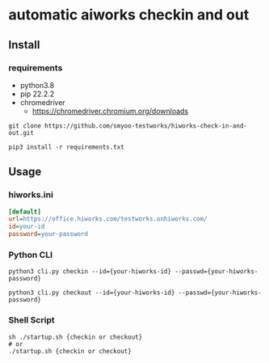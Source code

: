 # automatic aiworks checkin and out

## Install

### requirements

- python3.8
- pip 22.2.2
- chromedriver
  - https://chromedriver.chromium.org/downloads

```shell
git clone https://github.com/smyoo-testworks/hiworks-check-in-and-out.git

pip3 install -r requirements.txt
```

## Usage

### hiworks.ini
```ini
[default]
url=https://office.hiworks.com/testworks.onhiworks.com/
id=your-id
password=your-password
```

### Python CLI
```shell
python3 cli.py checkin --id={your-hiworks-id} --passwd={your-hiworks-password}

python3 cli.py checkout --id={your-hiworks-id} --passwd={your-hiworks-password}
```

### Shell Script
```shell
sh ./startup.sh {checkin or checkout}
# or
./startup.sh {checkin or checkout}
```
